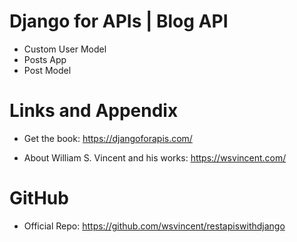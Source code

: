 
# Django for APIs | Blog API

* Custom User Model
* Posts App
* Post Model

Links and Appendix
========================================================

- Get the book: https://djangoforapis.com/

- About William S. Vincent and his works: https://wsvincent.com/

GitHub
========================================================

- Official Repo: https://github.com/wsvincent/restapiswithdjango
